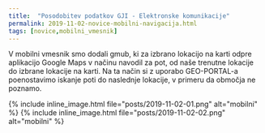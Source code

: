 ```yaml
---
title:  "Posodobitev podatkov GJI - Elektronske komunikacije"
permalink: 2019-11-02-novice-mobilni-navigacija.html
tags: [novice,mobilni_vmesnik]
---
```


V mobilni vmesnik smo dodali gmub, ki za izbrano lokacijo na karti odpre aplikacijo Google Maps v načinu navodil za pot,
od naše trenutne lokacije do izbrane lokacije na karti.
Na ta način si z uporabo GEO-PORTAL-a poenostavimo iskanje poti do naslednje lokacije, v primeru da območja ne poznamo.

{% include inline_image.html file="posts/2019-11-02-01.png" alt="mobilni" %}
{% include inline_image.html file="posts/2019-11-02-02.png" alt="mobilni" %}
